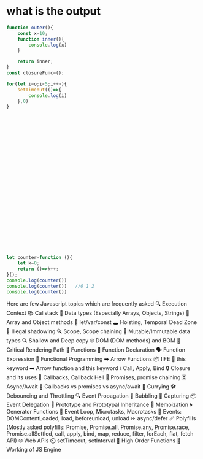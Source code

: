 # what is the output 

```js
function outer(){
    const x=10;
    function inner(){
        console.log(x)
    }

    return inner;
}
const closureFunc=();
```

```js
for(let i=o;i<5;i++>){
    setTimeout(()=>{
        console.log(i)
    },0)
}
```

```js
```

```js
```

```js
```

```js
```

```js
```

```js
```

```js
```

```js
```

```js
```

```js
```

```js
```

```js
```

```js
```

```js
```

```js
```

```js
```

```js
```

```js
```

```js
```

```js
```

```js
```

```js
```

```js
```

```js
```

```js
```

```js
```

```js
let counter=function (){
    let k=0;
    return ()=>k++;
}();
console.log(counter())
console.log(counter())   //0 1 2
console.log(counter())
```


Here are few Javascript topics which are frequently asked
🔍 Execution Context
📚 Callstack
🔢 Data types (Especially Arrays, Objects, Strings)
🔄 Array and Object methods
🔗 let/var/const
🕳️ Hoisting, Temporal Dead Zone
🚫 Illegal shadowing
🔍 Scope, Scope chaining
🔄 Mutable/Immutable data types
🔍 Shallow and Deep copy
🌐 DOM (DOM methods) and BOM
📝 Critical Rendering Path
🔧 Functions
📄 Function Declaration
🗣️ Function Expression
🔄 Functional Programming
➡️ Arrow Functions
📦 IIFE
🔑 this keyword
➡️ Arrow function and this keyword
📞 Call, Apply, Bind
🔒 Closure and its uses
🔄 Callbacks, Callback Hell
🔮 Promises, promise chaining
⏳ Async/Await
🔄 Callbacks vs promises vs async/await
🍛 Currying
🛠️ Debouncing and Throttling
🔍 Event Propagation
🔵 Bubbling
🎣 Capturing
📦 Event Delegation
📘 Prototype and Prototypal Inheritance
🧠 Memoization
🌀 Generator Functions
🔄 Event Loop, Microtasks, Macrotasks
🎉 Events: DOMContentLoaded, load, beforeunload, unload
⏩ async/defer
🩹 Polyfills (Mostly asked polyfills: Promise, Promise.all, Promise.any, Promise.race, Promise.allSettled, call, apply, bind, map, reduce, filter, forEach, flat, fetch API)
🌐 Web APIs
⏲️ setTimeout, setInterval
🔄 High Order Functions
🔧 Working of JS Engine